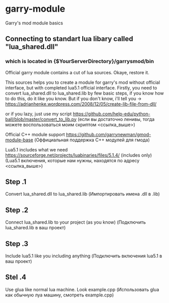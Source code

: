# garry-module
Garry's mod module basics

## Connecting to standart lua libary called "lua_shared.dll"
### which is located in {$YourServerDirectory}/garrysmod/bin


Official garry module contains a cut of lua sources. Okaye, restore it.

This sources helps you to create a module for garry's mod without official interface, but with completed lua5.1 official interface. Firstly, you need to convert lua_shared.dll to lua_shared.lib by few basic steps, if you know how to do this, do it like you know. But if you don't know, i'll tell you -> https://adrianhenke.wordpress.com/2008/12/05/create-lib-file-from-dll/

or if you lazy, just use my script https://github.com/help-edu/python-ball/blob/master/convert_to_lib.py
  (если вы достаточно ленивы, тогда можете воспользоваться моим скриптом <ссылка_выше>)

Official C++ module support https://github.com/garrynewman/gmod-module-base
  (Оффициальная поддержка С++ модулей для гмода)

Lua5.1 includes what we need https://sourceforge.net/projects/luabinaries/files/5.1.4/ (includes only)
  (Lua5.1 включения, которые нам нужны, находятся по адресу <ссылка_выше>)

## Step .1
Convert lua_shared.dll to lua_shared.lib
(Импортировать имена .dll в .lib)

## Step .2
Connect lua_shared.lib to your project (as you know)
(Подключить lua_shared.lib в ваш проект) 

## Step .3
Include lua5.1 like you including anything
(Подключить включения lua5.1 в ваш проект)

## Stel .4
Use glua like normal lua machine. Look example.cpp
(Использовать glua как обычную луа машину, смотреть example.cpp)
